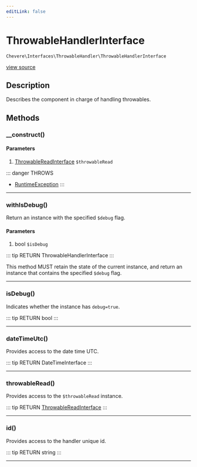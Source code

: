 ```yaml
---
editLink: false
---
```


# ThrowableHandlerInterface

`Chevere\Interfaces\ThrowableHandler\ThrowableHandlerInterface`

[view source](https://github.com/chevere/chevere/blob/master/interfaces/ThrowableHandler/ThrowableHandlerInterface.php)

## Description

Describes the component in charge of handling throwables.

## Methods

### __construct()

#### Parameters

1. [ThrowableReadInterface](./ThrowableReadInterface.md) `$throwableRead`

::: danger THROWS
- [RuntimeException](../../Exceptions/Core/RuntimeException.md)
:::

---

### withIsDebug()

Return an instance with the specified `$debug` flag.

#### Parameters

1. bool `$isDebug`

::: tip RETURN
ThrowableHandlerInterface
:::

This method MUST retain the state of the current instance, and return
an instance that contains the specified `$debug` flag.

---

### isDebug()

Indicates whether the instance has `debug=true`.

::: tip RETURN
bool
:::

---

### dateTimeUtc()

Provides access to the date time UTC.

::: tip RETURN
DateTimeInterface
:::

---

### throwableRead()

Provides access to the `$throwableRead` instance.

::: tip RETURN
[ThrowableReadInterface](./ThrowableReadInterface.md)
:::

---

### id()

Provides access to the handler unique id.

::: tip RETURN
string
:::

---
